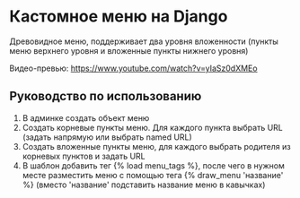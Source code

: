 # Кастомное меню на Django

Древовидное меню, поддерживает два уровня вложенности (пункты меню верхнего уровня и вложенные пункты нижнего уровня)

Видео-превью: https://www.youtube.com/watch?v=yIaSz0dXMEo

## Руководство по использованию

1. В админке создать объект меню
2. Создать корневые пункты меню. Для каждого пункта выбрать URL (задать напрямую или выбрать named URL)
3. Создать вложенные пункты меню, для каждого выбрать родителя из корневых пунктов и задать URL
4. В шаблон добавить тег {% load menu_tags %}, после чего в нужном месте разместить меню с помощью тега {% draw_menu 'название' %} (вместо 'название' подставить название меню в кавычках)
